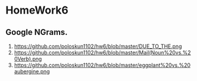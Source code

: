 # HomeWork6
## Google NGrams.
1. https://github.com/poloskun1102/hw6/blob/master/DUE_TO_THE.png
2. https://github.com/poloskun1102/hw6/blob/master/Mail(Noun%20vs.%20Verb).png
3. https://github.com/poloskun1102/hw6/blob/master/eggplant%20vs.%20aubergine.png
